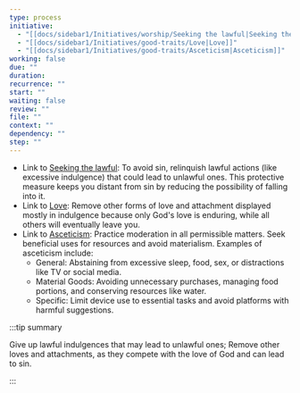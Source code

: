```yaml
---
type: process
initiative:
  - "[[docs/sidebar1/Initiatives/worship/Seeking the lawful|Seeking the lawful]]"
  - "[[docs/sidebar1/Initiatives/good-traits/Love|Love]]"
  - "[[docs/sidebar1/Initiatives/good-traits/Asceticism|Asceticism]]"
working: false
due: ""
duration: 
recurrence: ""
start: ""
waiting: false
review: ""
file: ""
context: ""
dependency: ""
step: ""
---
```


* Link to [Seeking the lawful](docs/sidebar1/Initiatives/worship/Seeking%20the%20lawful.md): To avoid sin, relinquish lawful actions (like excessive indulgence) that could lead to unlawful ones. This protective measure keeps you distant from sin by reducing the possibility of falling into it.
* Link to [Love](docs/sidebar1/Initiatives/good-traits/Love.md): Remove other forms of love and attachment displayed mostly in indulgence because only God's love is enduring, while all others will eventually leave you.
* Link to [Asceticism](docs/sidebar1/Initiatives/good-traits/Asceticism.md): Practice moderation in all permissible matters. Seek beneficial uses for resources and avoid materialism. Examples of asceticism include:
	* General: Abstaining from excessive sleep, food, sex, or distractions like TV or social media.
	* Material Goods: Avoiding unnecessary purchases, managing food portions, and conserving resources like water.
	* Specific: Limit device use to essential tasks and avoid platforms with harmful suggestions.

:::tip summary

Give up lawful indulgences that may lead to unlawful ones; Remove other loves and attachments, as they compete with the love of God and can lead to sin.

:::  
